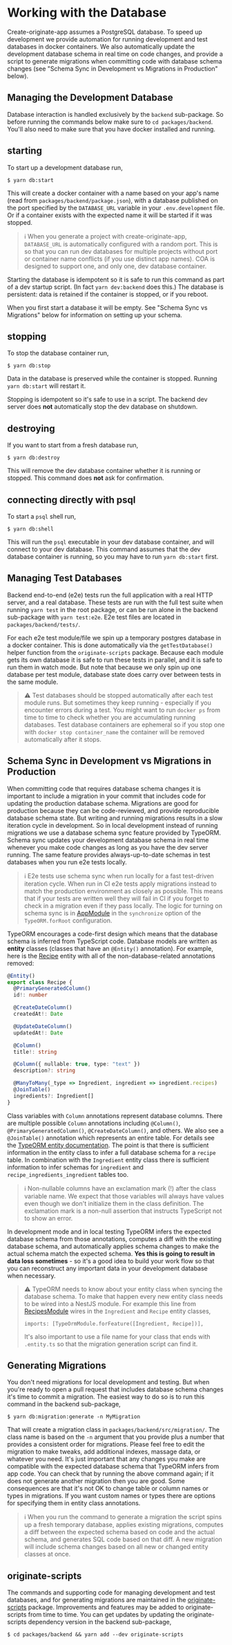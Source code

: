 # Working with the Database

Create-originate-app assumes a PostgreSQL database. To speed up development we
provide automation for running development and test databases in docker
containers. We also automatically update the development database schema in real
time on code changes, and provide a script to generate migrations when
committing code with database schema changes (see "Schema Sync in Development vs
Migrations in Production" below).

## Managing the Development Database

Database interaction is handled exclusively by the `backend` sub-package. So
before running the commands below make sure to `cd packages/backend`. You'll
also need to make sure that you have docker installed and running.

## starting

To start up a development database run,

    $ yarn db:start

This will create a docker container with a name based on your app's name (read
from `packages/backend/package.json`), with a database published on the port
specified by the `DATABASE_URL` variable in your `.env.development` file. Or if
a container exists with the expected name it will be started if it was stopped.

> ℹ️ When you generate a project with create-originate-app, `DATABASE_URL` is
> automatically configured with a random port. This is so that you can run dev
> databases for multiple projects without port or container name conflicts (if
> you use distinct app names). COA is designed to support one, and only one, dev
> database container.

Starting the database is idempotent so it is safe to run this command as part of
a dev startup script. (In fact `yarn dev:backend` does this.) The database is
persistent: data is retained if the container is stopped, or if you reboot.

When you first start a database it will be empty. See "Schema Sync vs
Migrations" below for information on setting up your schema.

## stopping

To stop the database container run,

    $ yarn db:stop

Data in the database is preserved while the container is stopped. Running `yarn db:start` will restart it.

Stopping is idempotent so it's safe to use in a script. The backend dev server
does **not** automatically stop the dev database on shutdown.

## destroying

If you want to start from a fresh database run,

    $ yarn db:destroy

This will remove the dev database container whether it is running or stopped.
This command does **not** ask for confirmation.

## connecting directly with psql

To start a `psql` shell run,

    $ yarn db:shell

This will run the `psql` executable in your dev database container, and will
connect to your dev database. This command assumes that the dev database
container is running, so you may have to run `yarn db:start` first.

## Managing Test Databases

Backend end-to-end (e2e) tests run the full application with a real HTTP server,
and a real database. These tests are run with the full test suite when running
`yarn test` in the root package, or can be run alone in the backend sub-package
with `yarn test:e2e`. E2e test files are located in `packages/backend/tests/`.

For each e2e test module/file we spin up a temporary postgres database in
a docker container. This is done automatically via the `getTestDatabase()`
helper function from the `originate-scripts` package. Because each module gets
its own database it is safe to run these tests in parallel, and it is safe to
run them in watch mode. But note that because we only spin up one database per
test module, database state does carry over between tests in the same module.

> ⚠ Test databases should be stopped automatically after each test module runs.
> But sometimes they keep running - especially if you encounter errors during
> a test. You might want to run `docker ps` from time to time to check whether
> you are accumulating running databases. Test database containers are ephemeral
> so if you stop one with `docker stop container_name` the container will be
> removed automatically after it stops.

## Schema Sync in Development vs Migrations in Production

When committing code that requires database schema changes it is important to
include a migration in your commit that includes code for updating the
production database schema. Migrations are good for production because they can
be code-reviewed, and provide reproducible database schema state. But writing
and running migrations results in a slow iteration cycle in development. So in
local development instead of running migrations we use a database schema sync
feature provided by TypeORM. Schema sync updates your development database
schema in real time whenever you make code changes as long as you have the dev
server running. The same feature provides always-up-to-date schemas in test
databases when you run e2e tests locally.

> ℹ️ E2e tests use schema sync when run locally for a fast test-driven iteration
> cycle. When run in CI e2e tests apply migrations instead to match the
> production environment as closely as possible. This means that if your tests
> are written well they will fail in CI if you forget to check in a migration
> even if they pass locally. The logic for turning on schema sync is in
> [AppModule][] in the `synchronize` option of the `TypeORM.forRoot`
> configuration.

[appmodule]: ../packages/backend/src/app.module.ts

TypeORM encourages a code-first design which means that the database schema is
inferred from TypeScript code. Database models are written as **entity** classes
(classes that have an `@Entity()` annotation). For example, here is the [Recipe]
entity with all of the non-database-related annotations removed:

[recipe]: ../packages/backend/src/recipes/models/recipe.entity.ts

```ts
@Entity()
export class Recipe {
  @PrimaryGeneratedColumn()
  id!: number

  @CreateDateColumn()
  createdAt!: Date

  @UpdateDateColumn()
  updatedAt!: Date

  @Column()
  title!: string

  @Column({ nullable: true, type: "text" })
  description?: string

  @ManyToMany(_type => Ingredient, ingredient => ingredient.recipes)
  @JoinTable()
  ingredients?: Ingredient[]
}
```

Class variables with `Column` annotations represent database columns. There are
multiple possible `Column` annotations including `@Column()`,
`@PrimaryGeneratedColumn()`, `@CreateDateColumn()`, and others. We also see
a `@JoinTable()` annotation which represents an entire table. For details see
the [TypeORM entity documentation][]. The point is that there is sufficient
information in the entity class to infer a full database schema for a `recipe`
table. In combination with the `Ingredient` entity class there is sufficient
information to infer schemas for `ingredient` and
`recipe_ingredients_ingredient` tables too.

[typeorm entity documentation]: https://typeorm.io/#/entities

> ℹ️ Non-nullable columns have an exclamation mark (!) after the class variable
> name. We expect that those variables will always have values even though we
> don't initialize them in the class definition. The exclamation mark is
> a non-null assertion that instructs TypeScript not to show an error.

In development mode and in local testing TypeORM infers the expected database
schema from those annotations, computes a diff with the existing database
schema, and automatically applies schema changes to make the actual schema match
the expected schema. **Yes this is going to result in data loss sometimes** - so
it's a good idea to build your work flow so that you can reconstruct any
important data in your development database when necessary.

> ⚠ TypeORM needs to know about your entity class when syncing the database
> schema. To make that happen every new entity class needs to be wired into
> a NestJS module. For example this line from [RecipesModule][] wires in the
> `Ingredient` and `Recipe` entity classes,
>
>     imports: [TypeOrmModule.forFeature([Ingredient, Recipe])],
>
> It's also important to use a file name for your class that ends with
> `.entity.ts` so that the migration generation script can find it.

[recipesmodule]: ../packages/backend/src/recipes/recipes.module.ts

## Generating Migrations

You don't need migrations for local development and testing. But when you're
ready to open a pull request that includes database schema changes it's time to
commit a migration. The easiest way to do so is to run this command in the
backend sub-package,

    $ yarn db:migration:generate -n MyMigration

That will create a migration class in `packages/backend/src/migration/`. The
class name is based on the `-n` argument that you provide plus a number that
provides a consistent order for migrations. Please feel free to edit the
migration to make tweaks, add additional indexes, massage data, or whatever you
need. It's just important that any changes you make are compatible with the
expected database schema that TypeORM infers from app code. You can check that
by running the above command again; if it does not generate another migration
then you are good. Some consequences are that it's not OK to change table or
column names or types in migrations. If you want custom names or types there are
options for specifying them in entity class annotations.

> ℹ️ When you run the command to generate a migration the script spins up
> a fresh temporary database, applies existing migrations, computes a diff
> between the expected schema based on code and the actual schema, and generates
> SQL code based on that diff. A new migration will include schema changes based
> on all new or changed entity classes at once.

## originate-scripts

The commands and supporting code for managing development and test databases,
and for generating migrations are maintained in the [originate-scripts][]
package. Improvements and features may be added to originate-scripts from time
to time. You can get updates by updating the originate-scripts dependency
version in the backend sub-package,

    $ cd packages/backend && yarn add --dev originate-scripts

[originate-scripts]: https://www.npmjs.com/package/originate-scripts

